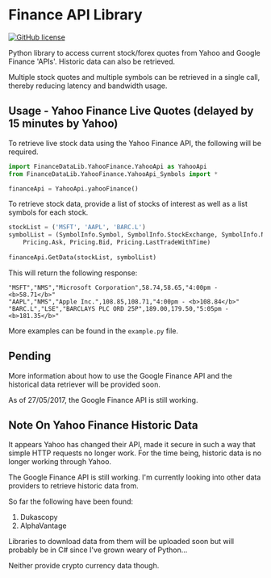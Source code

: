 Finance API Library
===========

[![GitHub license](https://img.shields.io/badge/license-MIT-blue.svg)](https://github.com/RedSpiderMkV/FinanceMarketDataGrabber/blob/master/LICENSE)

Python library to access current stock/forex quotes from Yahoo and Google Finance 'APIs'.  Historic data can also be retrieved.

Multiple stock quotes and multiple symbols can be retrieved in a single call, thereby reducing latency and bandwidth usage.

Usage - Yahoo Finance Live Quotes (delayed by 15 minutes by Yahoo)
------------------------------------------------------------------

To retrieve live stock data using the Yahoo Finance API, the following will be required.

```python
import FinanceDataLib.YahooFinance.YahooApi as YahooApi
from FinanceDataLib.YahooFinance.YahooApi_Symbols import *

financeApi = YahooApi.yahooFinance()
```
To retrieve stock data, provide a list of stocks of interest as well as a list symbols for each stock.

```python
stockList = ('MSFT', 'AAPL', 'BARC.L')
symbolList = (SymbolInfo.Symbol, SymbolInfo.StockExchange, SymbolInfo.Name, \
    Pricing.Ask, Pricing.Bid, Pricing.LastTradeWithTime)
    
financeApi.GetData(stockList, symbolList)
```

This will return the following response:

```
"MSFT","NMS","Microsoft Corporation",58.74,58.65,"4:00pm - <b>58.71</b>"
"AAPL","NMS","Apple Inc.",108.85,108.71,"4:00pm - <b>108.84</b>"
"BARC.L","LSE","BARCLAYS PLC ORD 25P",189.00,179.50,"5:05pm - <b>181.35</b>"
```

More examples can be found in the ```example.py``` file.

Pending
-------

More information about how to use the Google Finance API and the historical data retriever
will be provided soon.

As of 27/05/2017, the Google Finance API is still working.

Note On Yahoo Finance Historic Data
-----------------------------------

It appears Yahoo has changed their API, made it secure in such a way that simple HTTP requests no longer work.  For the time being, historic data is no longer working through Yahoo.

The Google Finance API is still working.
I'm currently looking into other data providers to retrieve historic data from.

So far the following have been found:
1. Dukascopy
2. AlphaVantage

Libraries to download data from them will be uploaded soon but will probably be in C# since I've grown weary of Python...

Neither provide crypto currency data though.
